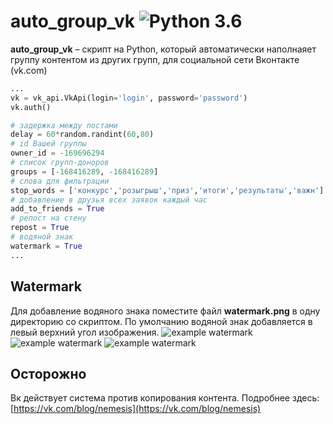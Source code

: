 auto_group_vk ![Python 3.6](https://pp.userapi.com/c846523/v846523407/b716d/N3RXKWFcPS0.jpg)
======
**auto_group_vk** – скрипт на Python, который автоматически наполнаяет группу контентом из других групп, для социальной сети Вконтакте (vk.com)

```python
...
vk = vk_api.VkApi(login='login', password='password')
vk.auth()

# задержка между постами
delay = 60*random.randint(60,80)
# id Вашей группы
owner_id = -169696294
# список групп-доноров
groups = [-168416289, -168416289]
# слова для фильтрации
stop_words = ['конкурс','розыгрыш','приз','итоги','результаты','важн']
# добавление в друзья всех заявок каждый час
add_to_friends = True
# репост на стену
repost = True
# водяной знак
watermark = True
...

```
Watermark
------------
Для добавление водяного знака поместите файл **watermark.png** в одну директорию со скриптом. По умолчанию водяной знак добавляется в левый верхний угол изображения.
![example watermark](https://pp.userapi.com/c852232/v852232687/bea3/_3g3PlUisss.jpg)
![example watermark](https://pp.userapi.com/c852232/v852232687/beab/tiITEogFpXQ.jpg)
![example watermark](https://pp.userapi.com/c852232/v852232687/beb3/c7DjLQeYv_s.jpg)

Осторожно
------------
Вк действует система против копирования контента.
Подробнее здесь:
[https://vk.com/blog/nemesis](https://vk.com/blog/nemesis)
